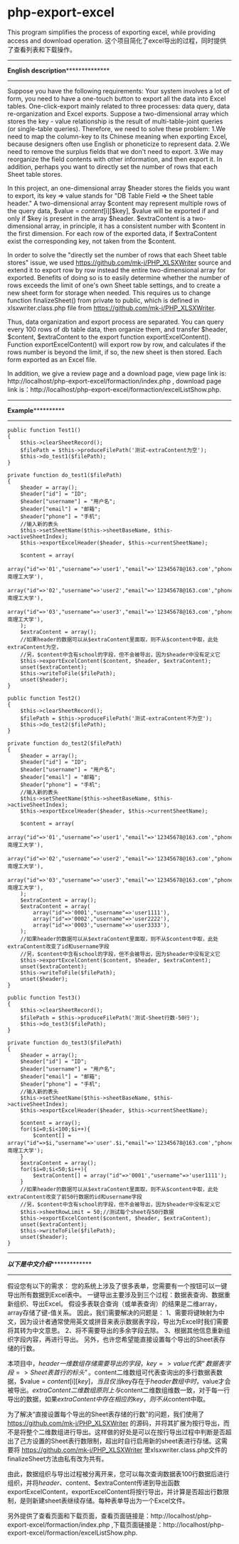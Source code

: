 # php-export-excel
This program simplifies the process of exporting excel, while providing access and download operation.  这个项目简化了excel导出的过程，同时提供了查看列表和下载操作。

*************************************************************************************************************
**************************************English description****************************************************
*************************************************************************************************************
Suppose you have the following requirements:
Your system involves a lot of form, you need to have a one-touch button to export all the data into Excel tables.
One-click-export mainly related to three processes: data query, data re-organization and Excel exports.
Suppose a two-dimensional array which stores the key - value relationship is the result of multi-table-joint queries (or single-table queries).
Therefore, we need to solve these problem:
1.We need to map the column-key to its Chinese meaning when exporting Excel, because designers often use English or phoneticize to represent data.
2.We need to remove the surplus fields that we don't need to export.
3.We may reorganize the field contents with other information, and then export it.
In addition, perhaps you want to directly set the number of rows that each Sheet table stores.

In this project, an one-dimensional array $header stores the fields you want to export, its key => value stands for "DB Table Field => the Sheet table header." A two-dimensional array $content may represent multiple rows of the query data, $value = $content[$i][$key], $value will be exported if and only if $key is present in the array $header. $extraContent is a two-dimensional array, in principle, it has a consistent number with $content in the first dimension. For each row of the exported data, if $extraContent exist the corresponding key, not taken from the $content.

In order to solve the "directly set the number of rows that each Sheet table stores" issue, we used https://github.com/mk-j/PHP_XLSXWriter source and extend it to export row by row instead the entire two-dimensional array for exported. Benefits of doing so is to easily determine whether the number of rows exceeds the limit of one's own Sheet table settings, and to create a new sheet form for storage when needed. This requires us to change function finalizeSheet() from private to public, which is defined in xlsxwriter.class.php file from https://github.com/mk-j/PHP_XLSXWriter.

Thus, data organization and export process are separated. You can query every 100 rows of db table data, then organize them, and transfer $header, $content, $extraContent to the export function exportExcelContent(). Function exportExcelContent() will export row by row, and calculates if the rows number is beyond the limit, if so, the new sheet is then stored. Each form exported as an Excel file.

In addition, we give a review page and a download page, view page link is: http://localhost/php-export-excel/formaction/index.php , download page link is：http://localhost/php-export-excel/formaction/excelListShow.php.



*************************************************************************************************************
**********************************************Example********************************************************
*************************************************************************************************************
    public function Test1()
    {
        $this->clearSheetRecord();
        $filePath = $this->produceFilePath('测试-extraContent为空');
        $this->do_test1($filePath);
    }

    private function do_test1($filePath)
    {
        $header = array();
        $header["id"] = "ID";
        $header["username"] = "用户名";
        $header["email"] = "邮箱";
        $header["phone"] = "手机";
        //输入新的表头
        $this->setSheetName($this->sheetBaseName, $this->activeSheetIndex);
        $this->exportExcelHeader($header, $this->currentSheetName);

        $content = array(
            array("id"=>'01',"username"=>'user1',"email"=>'12345678@163.com',"phone"=>'12345678',"school"=>'华南理工大学'),
            array("id"=>'02',"username"=>'user2',"email"=>'12345678@163.com',"phone"=>'12345678',"school"=>'华南理工大学'),
            array("id"=>'03',"username"=>'user3',"email"=>'12345678@163.com',"phone"=>'12345678',"school"=>'华南理工大学'),
        );
        $extraContent = array();
        //如果header的数据可以从$extraContent里面取，则不从$content中取，此处extraContent为空，
        //另，$content中含有school的字段，但不会被导出，因为$header中没有定义它
        $this->exportExcelContent($content, $header, $extraContent);
        unset($extraContent);
        $this->writeToFile($filePath);
        unset($header);
    }

    public function Test2()
    {
        $this->clearSheetRecord();
        $filePath = $this->produceFilePath('测试-extraContent不为空');
        $this->do_test2($filePath);
    }

    private function do_test2($filePath)
    {
        $header = array();
        $header["id"] = "ID";
        $header["username"] = "用户名";
        $header["email"] = "邮箱";
        $header["phone"] = "手机";
        //输入新的表头
        $this->setSheetName($this->sheetBaseName, $this->activeSheetIndex);
        $this->exportExcelHeader($header, $this->currentSheetName);

        $content = array(
            array("id"=>'01',"username"=>'user1',"email"=>'12345678@163.com',"phone"=>'12345678',"school"=>'华南理工大学'),
            array("id"=>'02',"username"=>'user2',"email"=>'12345678@163.com',"phone"=>'12345678',"school"=>'华南理工大学'),
            array("id"=>'03',"username"=>'user3',"email"=>'12345678@163.com',"phone"=>'12345678',"school"=>'华南理工大学'),
        );
        $extraContent = array();
        $extraContent = array(
            array("id"=>'0001',"username"=>'user1111'),
            array("id"=>'0002',"username"=>'user2222'),
            array("id"=>'0003',"username"=>'user3333'),
        );
        //如果header的数据可以从$extraContent里面取，则不从$content中取，此处extraContent改变了id和username字段
        //另，$content中含有school的字段，但不会被导出，因为$header中没有定义它
        $this->exportExcelContent($content, $header, $extraContent);
        unset($extraContent);
        $this->writeToFile($filePath);
        unset($header);
    }

    public function Test3()
    {
        $this->clearSheetRecord();
        $filePath = $this->produceFilePath('测试-Sheet行数-50行');
        $this->do_test3($filePath);
    }

    private function do_test3($filePath)
    {
        $header = array();
        $header["id"] = "ID";
        $header["username"] = "用户名";
        $header["email"] = "邮箱";
        $header["phone"] = "手机";
        //输入新的表头
        $this->setSheetName($this->sheetBaseName, $this->activeSheetIndex);
        $this->exportExcelHeader($header, $this->currentSheetName);

        $content = array();
        for($i=0;$i<100;$i++){
            $content[] = array("id"=>$i,"username"=>'user'.$i,"email"=>'12345678@163.com',"phone"=>'12345678',"school"=>'华南理工大学');
        }
        $extraContent = array();
        for($i=0;$i<50;$i++){
            $extraContent[] = array("id"=>'0001',"username"=>'user1111');
        }
        //如果header的数据可以从$extraContent里面取，则不从$content中取，此处extraContent改变了前50行数据的id和username字段
        //另，$content中含有school的字段，但不会被导出，因为$header中没有定义它
        $this->sheetRowLimit = 50;//测试每个sheet存50行数据
        $this->exportExcelContent($content, $header, $extraContent);
        unset($extraContent);
        $this->writeToFile($filePath);
        unset($header);
    }




*************************************************************************************************************
*****************************************以下是中文介绍******************************************************
*************************************************************************************************************
假设您有以下的需求：
您的系统上涉及了很多表单，您需要有一个按钮可以一键导出所有数据到Excel表中。
一键导出主要涉及到三个过程：数据表查询、数据重新组织、导出Excel。
假设多表联合查询（或单表查询）的结果是二维array，array存储了键-值关系。
因此，我们需要解决的问题是：
1、需要将键映射为中文，因为设计者通常使用英文或拼音来表示数据表字段，导出为Excel时我们需要将其转为中文意思。
2、将不需要导出的多余字段去除。
3、根据其他信息重新组织字段内容，再进行导出。
另外，也许您希望能直接设置每个导出的Sheet表存储的行数。

本项目中，$header一维数组存储需要导出的字段，key=>value代表“数据表字段=>Sheet表首行的标头”。$content二维数组可代表查询出的多行数据表数据，$value = $content[$i][$key]，当且仅当$key存在于$header数组中时，$value才会被导出。$extraContent二维数组原则上与$content二维数组维数一致，对于每一行导出的数据，如果$extraContent中存在相应的key，则不从$content中取。

为了解决“直接设置每个导出的Sheet表存储的行数”的问题，我们使用了 https://github.com/mk-j/PHP_XLSXWriter 的源码，并将其扩展为按行导出，而不是将整个二维数组进行导出。这样做的好处是可以在按行导出过程中判断是否超出了己方设置的Sheet表行数限制，超出时自行启用新的sheet表进行存储。这需要将 https://github.com/mk-j/PHP_XLSXWriter 里xlsxwriter.class.php文件的finalizeSheet方法由私有改为共有。

由此，数据组织与导出过程被分离开来，您可以每次查询数据表100行数据后进行组织，并将$header、$content、$extraContent传递到导出函数exportExcelContent，exportExcelContent将按行导出，并计算是否超出行数限制，是则新建sheet表继续存储。每种表单导出为一个Excel文件。

另外提供了查看页面和下载页面，查看页面链接是：http://localhost/php-export-excel/formaction/index.php ,下载页面链接是：http://localhost/php-export-excel/formaction/excelListShow.php.
